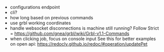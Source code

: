 - configurations endpoint
- cli?
- how long based on previous commands
- use grbl working coordinates 
- handle websocket disconnections
is machine still running?
Follow Strict = https://github.com/gnea/grbl/wiki/Grbl-v1.1-Commands
- when clicking job, focus on console input
See this for better examples on open api: https://redocly.github.io/redoc/#operation/updatePet